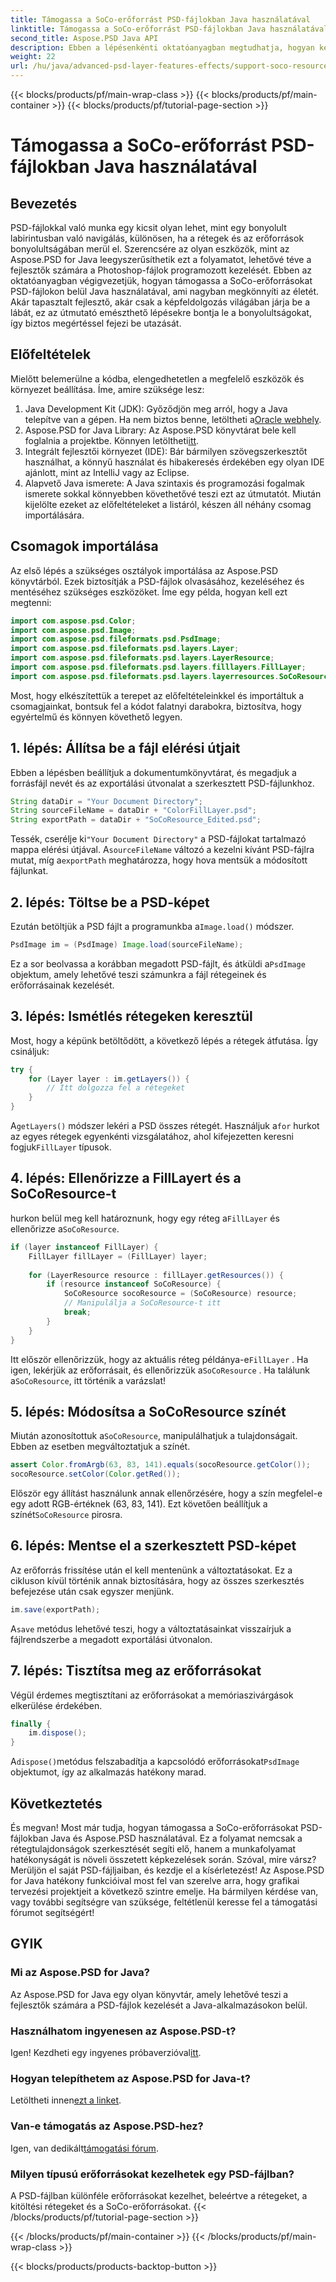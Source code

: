 ```yaml
---
title: Támogassa a SoCo-erőforrást PSD-fájlokban Java használatával
linktitle: Támogassa a SoCo-erőforrást PSD-fájlokban Java használatával
second_title: Aspose.PSD Java API
description: Ebben a lépésenkénti oktatóanyagban megtudhatja, hogyan kezelheti a PSD-fájlokban lévő SoCo-erőforrásokat az Aspose.PSD for Java segítségével.
weight: 22
url: /hu/java/advanced-psd-layer-features-effects/support-soco-resource-psd-files/
---
```


{{< blocks/products/pf/main-wrap-class >}}
{{< blocks/products/pf/main-container >}}
{{< blocks/products/pf/tutorial-page-section >}}

# Támogassa a SoCo-erőforrást PSD-fájlokban Java használatával

## Bevezetés
PSD-fájlokkal való munka egy kicsit olyan lehet, mint egy bonyolult labirintusban való navigálás, különösen, ha a rétegek és az erőforrások bonyolultságában merül el. Szerencsére az olyan eszközök, mint az Aspose.PSD for Java leegyszerűsíthetik ezt a folyamatot, lehetővé téve a fejlesztők számára a Photoshop-fájlok programozott kezelését. Ebben az oktatóanyagban végigvezetjük, hogyan támogassa a SoCo-erőforrásokat PSD-fájlokon belül Java használatával, ami nagyban megkönnyíti az életét. 
Akár tapasztalt fejlesztő, akár csak a képfeldolgozás világában járja be a lábát, ez az útmutató emészthető lépésekre bontja le a bonyolultságokat, így biztos megértéssel fejezi be utazását.
## Előfeltételek
Mielőtt belemerülne a kódba, elengedhetetlen a megfelelő eszközök és környezet beállítása. Íme, amire szüksége lesz:
1.  Java Development Kit (JDK): Győződjön meg arról, hogy a Java telepítve van a gépen. Ha nem biztos benne, letöltheti a[Oracle webhely](https://www.oracle.com/java/technologies/javase-jdk11-downloads.html).
2. Aspose.PSD for Java Library: Az Aspose.PSD könyvtárat bele kell foglalnia a projektbe. Könnyen letöltheti[itt](https://releases.aspose.com/psd/java/).
3. Integrált fejlesztői környezet (IDE): Bár bármilyen szövegszerkesztőt használhat, a könnyű használat és hibakeresés érdekében egy olyan IDE ajánlott, mint az IntelliJ vagy az Eclipse.
4. Alapvető Java ismerete: A Java szintaxis és programozási fogalmak ismerete sokkal könnyebben követhetővé teszi ezt az útmutatót.
Miután kijelölte ezeket az előfeltételeket a listáról, készen áll néhány csomag importálására.
## Csomagok importálása
Az első lépés a szükséges osztályok importálása az Aspose.PSD könyvtárból. Ezek biztosítják a PSD-fájlok olvasásához, kezeléséhez és mentéséhez szükséges eszközöket. Íme egy példa, hogyan kell ezt megtenni:
```java
import com.aspose.psd.Color;
import com.aspose.psd.Image;
import com.aspose.psd.fileformats.psd.PsdImage;
import com.aspose.psd.fileformats.psd.layers.Layer;
import com.aspose.psd.fileformats.psd.layers.LayerResource;
import com.aspose.psd.fileformats.psd.layers.filllayers.FillLayer;
import com.aspose.psd.fileformats.psd.layers.layerresources.SoCoResource;
```
Most, hogy elkészítettük a terepet az előfeltételeinkkel és importáltuk a csomagjainkat, bontsuk fel a kódot falatnyi darabokra, biztosítva, hogy egyértelmű és könnyen követhető legyen.
## 1. lépés: Állítsa be a fájl elérési útjait
Ebben a lépésben beállítjuk a dokumentumkönyvtárat, és megadjuk a forrásfájl nevét és az exportálási útvonalat a szerkesztett PSD-fájlunkhoz.
```java
String dataDir = "Your Document Directory";
String sourceFileName = dataDir + "ColorFillLayer.psd";
String exportPath = dataDir + "SoCoResource_Edited.psd";
```
 
 Tessék, cserélje ki`"Your Document Directory"` a PSD-fájlokat tartalmazó mappa elérési útjával. A`sourceFileName` változó a kezelni kívánt PSD-fájlra mutat, míg a`exportPath` meghatározza, hogy hova mentsük a módosított fájlunkat.
## 2. lépés: Töltse be a PSD-képet
 Ezután betöltjük a PSD fájlt a programunkba a`Image.load()` módszer.
```java
PsdImage im = (PsdImage) Image.load(sourceFileName);
```
 
 Ez a sor beolvassa a korábban megadott PSD-fájlt, és átküldi a`PsdImage` objektum, amely lehetővé teszi számunkra a fájl rétegeinek és erőforrásainak kezelését.
## 3. lépés: Ismétlés rétegeken keresztül
Most, hogy a képünk betöltődött, a következő lépés a rétegek átfutása. Így csináljuk:
```java
try {
    for (Layer layer : im.getLayers()) {
        // Itt dolgozza fel a rétegeket
    }
}
```
 
 A`getLayers()` módszer lekéri a PSD összes rétegét. Használjuk a`for` hurkot az egyes rétegek egyenkénti vizsgálatához, ahol kifejezetten keresni fogjuk`FillLayer` típusok.
## 4. lépés: Ellenőrizze a FillLayert és a SoCoResource-t
 hurkon belül meg kell határoznunk, hogy egy réteg a`FillLayer` és ellenőrizze a`SoCoResource`.
```java
if (layer instanceof FillLayer) {
    FillLayer fillLayer = (FillLayer) layer;
    
    for (LayerResource resource : fillLayer.getResources()) {
        if (resource instanceof SoCoResource) {
            SoCoResource socoResource = (SoCoResource) resource;
            // Manipulálja a SoCoResource-t itt
            break;
        }
    }
}
```
 
 Itt először ellenőrizzük, hogy az aktuális réteg példánya-e`FillLayer` . Ha igen, lekérjük az erőforrásait, és ellenőrizzük a`SoCoResource` . Ha találunk a`SoCoResource`, itt történik a varázslat!
## 5. lépés: Módosítsa a SoCoResource színét
 Miután azonosítottuk a`SoCoResource`, manipulálhatjuk a tulajdonságait. Ebben az esetben megváltoztatjuk a színét.
```java
assert Color.fromArgb(63, 83, 141).equals(socoResource.getColor());
socoResource.setColor(Color.getRed());
```
 
 Először egy állítást használunk annak ellenőrzésére, hogy a szín megfelel-e egy adott RGB-értéknek (63, 83, 141). Ezt követően beállítjuk a színét`SoCoResource` pirosra.
## 6. lépés: Mentse el a szerkesztett PSD-képet
Az erőforrás frissítése után el kell mentenünk a változtatásokat. Ez a cikluson kívül történik annak biztosítására, hogy az összes szerkesztés befejezése után csak egyszer menjünk.
```java
im.save(exportPath);
```
 
 A`save` metódus lehetővé teszi, hogy a változtatásainkat visszaírjuk a fájlrendszerbe a megadott exportálási útvonalon.
## 7. lépés: Tisztítsa meg az erőforrásokat
Végül érdemes megtisztítani az erőforrásokat a memóriaszivárgások elkerülése érdekében.
```java
finally {
    im.dispose();
}
```
 
 A`dispose()`metódus felszabadítja a kapcsolódó erőforrásokat`PsdImage` objektumot, így az alkalmazás hatékony marad.
## Következtetés
És megvan! Most már tudja, hogyan támogassa a SoCo-erőforrásokat PSD-fájlokban Java és Aspose.PSD használatával. Ez a folyamat nemcsak a rétegtulajdonságok szerkesztését segíti elő, hanem a munkafolyamat hatékonyságát is növeli összetett képkezelések során. Szóval, mire vársz? Merüljön el saját PSD-fájljaiban, és kezdje el a kísérletezést! 
Az Aspose.PSD for Java hatékony funkcióival most fel van szerelve arra, hogy grafikai tervezési projektjeit a következő szintre emelje. Ha bármilyen kérdése van, vagy további segítségre van szüksége, feltétlenül keresse fel a támogatási fórumot segítségért!
## GYIK
### Mi az Aspose.PSD for Java?
Az Aspose.PSD for Java egy olyan könyvtár, amely lehetővé teszi a fejlesztők számára a PSD-fájlok kezelését a Java-alkalmazásokon belül.
### Használhatom ingyenesen az Aspose.PSD-t?
 Igen! Kezdheti egy ingyenes próbaverzióval[itt](https://releases.aspose.com/).
### Hogyan telepíthetem az Aspose.PSD for Java-t?
 Letöltheti innen[ezt a linket](https://releases.aspose.com/psd/java/).
### Van-e támogatás az Aspose.PSD-hez?
 Igen, van dedikált[támogatási fórum](https://forum.aspose.com/c/psd/34).
### Milyen típusú erőforrásokat kezelhetek egy PSD-fájlban?
A PSD-fájlban különféle erőforrásokat kezelhet, beleértve a rétegeket, a kitöltési rétegeket és a SoCo-erőforrásokat.
{{< /blocks/products/pf/tutorial-page-section >}}

{{< /blocks/products/pf/main-container >}}
{{< /blocks/products/pf/main-wrap-class >}}

{{< blocks/products/products-backtop-button >}}
